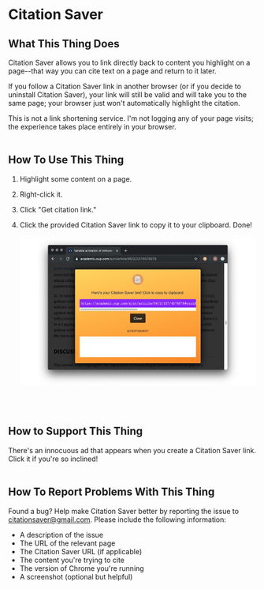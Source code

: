 # Citation Saver

## What This Thing Does

Citation Saver allows you to link directly back to content you highlight on a page--that way you can cite text on a page and return to it later.

If you follow a Citation Saver link in another browser (or if you decide to uninstall Citation Saver), your link will still be valid and will take you to the same page; your browser just won't automatically highlight the citation.

This is not a link shortening service. I'm not logging any of your page visits; the experience takes place entirely in your browser.
<br>
<br>

## How To Use This Thing

1. Highlight some content on a page.

2. Right-click it.

3. Click "Get citation link."

4. Click the provided Citation Saver link to copy it to your clipboard. Done!
<br><br>
![alt text](./assets/img/screenshot.jpg "Citation Saver")
<br>
<br>

## How to Support This Thing

There's an innocuous ad that appears when you create a Citation Saver link. Click it if you're so inclined!
<br>
<br>

## How To Report Problems With This Thing

Found a bug? Help make Citation Saver better by reporting the issue to citationsaver@gmail.com. Please include the following information:
- A description of the issue
- The URL of the relevant page
- The Citation Saver URL (if applicable)
- The content you're trying to cite
- The version of Chrome you're running
- A screenshot (optional but helpful)
